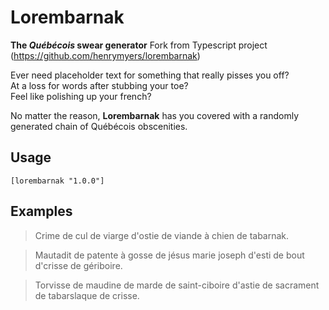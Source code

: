 # Lorembarnak
**The *Québécois* swear generator**
Fork from Typescript project (https://github.com/henrymyers/lorembarnak)

Ever need placeholder text for something that really pisses you off?<br>
At a loss for words after stubbing your toe?<br>
Feel like polishing up your french?

No matter the reason, **Lorembarnak** has you covered with a randomly generated chain of Québécois obscenities.

## Usage
`[lorembarnak "1.0.0"]`

## Examples
> Crime de cul de viarge d'ostie de viande à chien de tabarnak.

> Mautadit de patente à gosse de jésus marie joseph d'esti de bout d'crisse de gériboire.

> Torvisse de maudine de marde de saint-ciboire d'astie de sacrament de tabarslaque de crisse.
